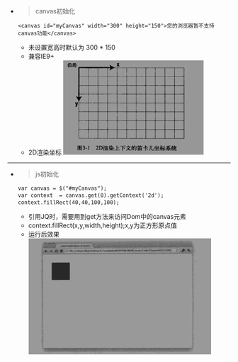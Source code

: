 * > canvas初始化
    ``` 标签
    <canvas id="myCanvas" width="300" height="150">您的浏览器暂不支持canvas功能</canvas>
    ```
    * 未设置宽高时默认为 300 * 150
    * 兼容IE9+
    * 2D渲染坐标
    ![2D渲染坐标](./../image/2Dmap.png)
---
* > js初始化
    ``` js初始化
    var canvas = $("#myCanvas");
    var context  = canvas.get(0).getContext('2d');
    context.fillRect(40,40,100,100);
    ```
    * 引用JQ时，需要用到get方法来访问Dom中的canvas元素
    * context.fillRect(x,y,width,height);x,y为正方形原点值
    * 运行后效果
    ![渲染结果](./../image/fillRect.png)

